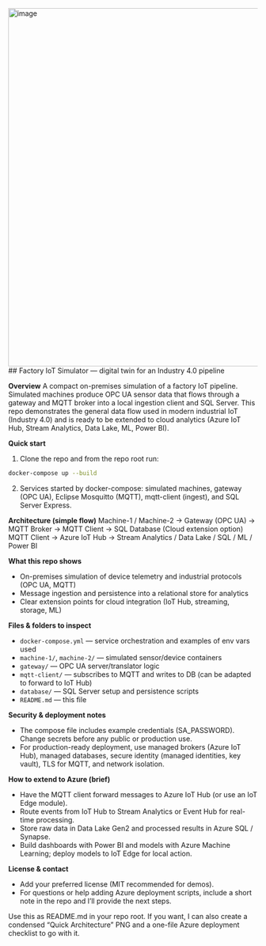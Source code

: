<img width="1036" height="724" alt="image" src="https://github.com/user-attachments/assets/b720144a-6a2c-4f56-88b2-9aeda806b5e7" />
## Factory IoT Simulator — digital twin for an Industry 4.0 pipeline

**Overview**
A compact on-premises simulation of a factory IoT pipeline. Simulated machines produce OPC UA sensor data that flows through a gateway and MQTT broker into a local ingestion client and SQL Server. This repo demonstrates the general data flow used in modern industrial IoT (Industry 4.0) and is ready to be extended to cloud analytics (Azure IoT Hub, Stream Analytics, Data Lake, ML, Power BI).

**Quick start**

1. Clone the repo and from the repo root run:

```bash
docker-compose up --build
```

2. Services started by docker-compose: simulated machines, gateway (OPC UA), Eclipse Mosquitto (MQTT), mqtt-client (ingest), and SQL Server Express.

**Architecture (simple flow)**
Machine-1 / Machine-2  ->  Gateway (OPC UA)  ->  MQTT Broker  ->  MQTT Client  ->  SQL Database
(Cloud extension option) MQTT Client  ->  Azure IoT Hub  ->  Stream Analytics / Data Lake / SQL / ML / Power BI

**What this repo shows**

* On-premises simulation of device telemetry and industrial protocols (OPC UA, MQTT)
* Message ingestion and persistence into a relational store for analytics
* Clear extension points for cloud integration (IoT Hub, streaming, storage, ML)

**Files & folders to inspect**

* `docker-compose.yml` — service orchestration and examples of env vars used
* `machine-1/`, `machine-2/` — simulated sensor/device containers
* `gateway/` — OPC UA server/translator logic
* `mqtt-client/` — subscribes to MQTT and writes to DB (can be adapted to forward to IoT Hub)
* `database/` — SQL Server setup and persistence scripts
* `README.md` — this file

**Security & deployment notes**

* The compose file includes example credentials (SA\_PASSWORD). Change secrets before any public or production use.
* For production-ready deployment, use managed brokers (Azure IoT Hub), managed databases, secure identity (managed identities, key vault), TLS for MQTT, and network isolation.

**How to extend to Azure (brief)**

* Have the MQTT client forward messages to Azure IoT Hub (or use an IoT Edge module).
* Route events from IoT Hub to Stream Analytics or Event Hub for real-time processing.
* Store raw data in Data Lake Gen2 and processed results in Azure SQL / Synapse.
* Build dashboards with Power BI and models with Azure Machine Learning; deploy models to IoT Edge for local action.

**License & contact**

* Add your preferred license (MIT recommended for demos).
* For questions or help adding Azure deployment scripts, include a short note in the repo and I’ll provide the next steps.

Use this as README.md in your repo root. If you want, I can also create a condensed “Quick Architecture” PNG and a one-file Azure deployment checklist to go with it.
